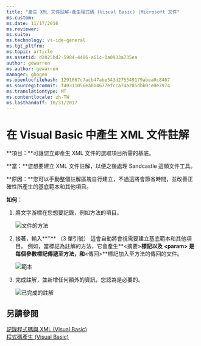 ```yaml
---
title: "產生 XML 文件註解-產生程式碼 (Visual Basic) |Microsoft 文件"
ms.custom: 
ms.date: 11/17/2016
ms.reviewer: 
ms.suite: 
ms.technology: vs-ide-general
ms.tgt_pltfrm: 
ms.topic: article
ms.assetid: d2025bd2-5984-4486-a61c-0a0933a735ea
author: gewarren
ms.author: gewarren
manager: ghogen
ms.openlocfilehash: 1291667c7acb47abe543d275549179abea0c8467
ms.sourcegitcommit: f40311056ea0b4677efcca74a285dbb0ce0e7974
ms.translationtype: MT
ms.contentlocale: zh-TW
ms.lasthandoff: 10/31/2017
---
```

# <a name="generate-xml-documentation-comments-in-visual-basic"></a>在 Visual Basic 中產生 XML 文件註解
**項目：**可讓您立即產生 XML 文件的選取項目所需的基底。 

**當：**您想要建立 XML 文件註解，以便之後處理 Sandcastle 這類文件工具。

**原因：**您可以手動整個註解區塊自行建立，不過這將會節省時間，並改善正確性所產生的基底範本和其他項目。 

**如何：**

1. 將文字游標在您想要記錄，例如方法的項目。

   ![文件的方法](media/doc_highlight.png)

1. 接著，輸入**''** （3 單引號） 這會自動將會視需要建立基底範本和其他項目。  例如，當標記為註解的方法，它會產生**\<摘要\>**標記以及 **\<param\>** 是每個參數標記傳遞至方法，和**\<傳回\>**標記加入至方法的傳回的文件。

   ![範本](media/doc_preview.png)

1. 完成註解，並新增任何額外的資訊，您認為是必要的。

   ![已完成的註解](media/doc_result.png)

## <a name="see-also"></a>另請參閱
[記錄程式碼與 XML (Visual Basic)](/dotnet/visual-basic/programming-guide/program-structure/documenting-your-code-with-xml)  
[程式碼產生 (Visual Basic)](../code-generation-vb.md) 